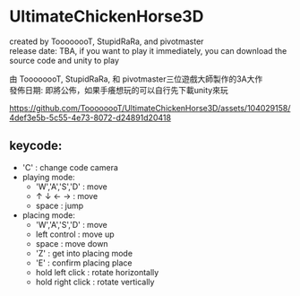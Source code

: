 # UltimateChickenHorse3D

created by ToooooooT, StupidRaRa, and pivotmaster \
release date: TBA, if you want to play it immediately, you can download the source code and unity to play

由 ToooooooT, StupidRaRa, 和 pivotmaster三位遊戲大師製作的3A大作 \
發佈日期: 即將公佈，如果手癢想玩的可以自行先下載unity來玩



https://github.com/ToooooooT/UltimateChickenHorse3D/assets/104029158/4def3e5b-5c55-4e73-8072-d24891d20418


## keycode:
* 'C' : change code camera
* playing mode:
  * 'W','A','S','D' : move
  * $\uparrow$ $\downarrow$ $\leftarrow$ $\rightarrow$ : move
  * space : jump
* placing mode:
  * 'W','A','S','D' : move
  * left control : move up
  * space : move down
  * 'Z' : get into placing mode
  * 'E' : confirm placing place
  * hold left click : rotate horizontally
  * hold right click : rotate vertically
